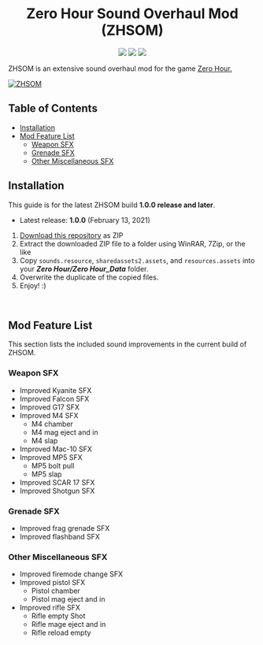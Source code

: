 <h1 align="center">Zero Hour Sound Overhaul Mod (ZHSOM) </h1>
<p align="center">
  <img src="https://img.shields.io/badge/MAINTAINED-YES-green?style=for-the-badge">
  <img src="https://img.shields.io/badge/LICENSE-MIT-blue?style=for-the-badge">
  <img src="https://img.shields.io/github/issues/VaughnValle/zhsom?style=for-the-badge">
   
  ZHSOM is an extensive sound overhaul mod for the game [Zero Hour.](https://store.steampowered.com/app/1359090/Zero_Hour)
</p>

[![ZHSOM](http://i3.ytimg.com/vi/768X81YCymM/maxresdefault.jpg "ZHSOM Header")](https://store.steampowered.com/app/1359090/Zero_Hour)

## Table of Contents 
- [Installation](#installation)
- [Mod Feature List](#mod-feature-list)
  - [Weapon SFX](#weapon-sfx)
  - [Grenade SFX](#grenade-sfx)
  - [Other Miscellaneous SFX](#other-miscellaneous-sfx)

## Installation

This guide is for the latest ZHSOM build **1.0.0 release and later**.

- Latest release: **1.0.0** (February 13, 2021)

1. [Download this repository](https://github.com/VaughnValle/zhsom/archive/main.zip) as ZIP 
2. Extract the downloaded ZIP file to a folder using WinRAR, 7Zip, or the like
3. Copy `sounds.resource`, `sharedassets2.assets`, and `resources.assets` into your ***Zero Hour/Zero Hour_Data*** folder.
4. Overwrite the duplicate of the copied files.
5. Enjoy! :)

<br />

## Mod Feature List

This section lists the included sound improvements in the current build of ZHSOM.

### Weapon SFX

- Improved Kyanite SFX
- Improved Falcon SFX
- Improved G17 SFX
- Improved M4 SFX
  - M4 chamber
  - M4 mag eject and in
  - M4 slap
- Improved Mac-10 SFX
- Improved MP5 SFX
  - MP5 bolt pull
  - MP5 slap
- Improved SCAR 17 SFX
- Improved Shotgun SFX

### Grenade SFX
- Improved frag grenade SFX
- Improved flashband SFX

### Other Miscellaneous SFX
- Improved firemode change SFX
- Improved pistol SFX
  - Pistol chamber
  - Pistol mag eject and in
- Improved rifle SFX
  - Rifle empty Shot
  - Rifle mage eject and in
  - Rifle reload empty

